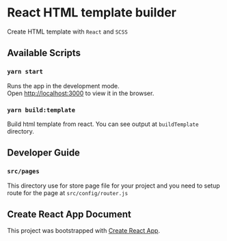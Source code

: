 # React HTML template builder

Create HTML template with `React` and `SCSS`

## Available Scripts

### `yarn start`

Runs the app in the development mode.<br />
Open [http://localhost:3000](http://localhost:3000) to view it in the browser.

### `yarn build:template`

Build html template from react.
You can see output at `buildTemplate` directory.

## Developer Guide

### `src/pages`

This directory use for store page file for your project and you need to setup route for the page at `src/config/router.js`

## Create React App Document
This project was bootstrapped with [Create React App](https://github.com/facebook/create-react-app).
